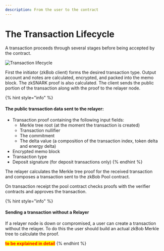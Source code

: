 ```yaml
---
description: From the user to the contract
---
```


# The Transaction Lifecycle

A transaction proceeds through several stages before being accepted by the contract.

![Transaction lifecycle](<../../.gitbook/assets/tx\_flow (1).png>)

First the initiator (zkBob client) forms the desired transaction type. Output account and notes are calculated, encrypted, and packed into the memo block. The zkSNARK proof is also calculated. The client sends the public portion of the transaction along with the proof to the relayer node.

{% hint style="info" %}
#### The public transaction data sent to the relayer:

* Transaction proof containing the following input fields:
  * Merkle tree root (at the moment the transaction is created)
  * Transaction nullifier
  * The commitment
  * The delta value (a composition of the transaction index, token delta and energy delta)
* Encrypted memo block
* Transaction type
* Deposit signature (for deposit transactions only)
{% endhint %}

The relayer calculates the Merkle tree proof for the received transaction and composes a transaction sent to the zkBob Pool contract.

On transaction receipt the pool contract checks proofs with the verifier contracts and approves the transaction.

{% hint style="info" %}
#### Sending a transaction without a Relayer

If a relayer node is down or compromised, a user can create a transaction without the relayer. To do this the user should build an actual zkBob Merkle tree to calculate the proof.

<mark style="color:red;">**to be explained in detail**</mark>
{% endhint %}



